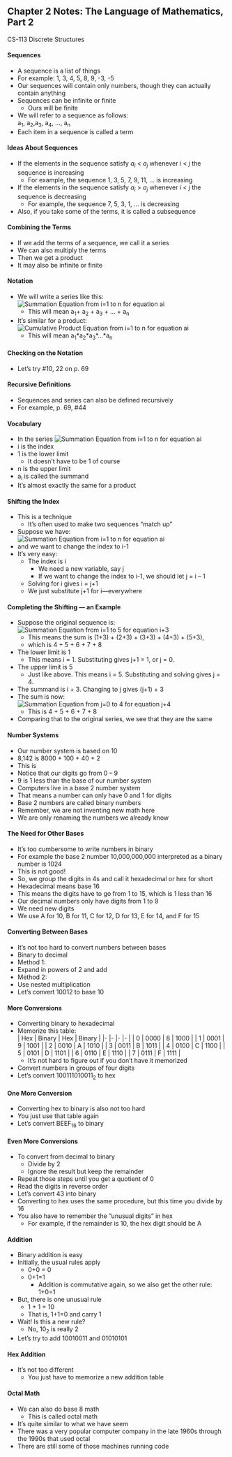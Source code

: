## Chapter 2 Notes: The Language of Mathematics, Part 2
CS-113 Discrete Structures  

#### Sequences
- A sequence is a list of things
- For example: 1, 3, 4, 5, 8, 9, -3, -5
- Our sequences will contain only numbers, though they can actually contain anything
- Sequences can be infinite or finite
  - Ours will be finite
- We will refer to a sequence as follows:  
  a<sub>1</sub>, a<sub>2</sub>,a<sub>3</sub>, a<sub>4</sub>, …, a<sub>n</sub>  
- Each item in a sequence is called a term

#### Ideas About Sequences
- If the elements in the sequence satisfy <i>a<sub>i</sub></i> < <i>a<sub>j</sub></i> whenever _i_ < _j_ the sequence is increasing
  - For example, the sequence 1, 3, 5, 7, 9, 11, … is increasing
- If the elements in the sequence satisfy <i>a<sub>i</sub></i> > <i>a<sub>j</sub></i> whenever _i_ < _j_ the sequence is decreasing
  - For example, the sequence 7, 5, 3, 1, … is decreasing
- Also, if you take some of the terms, it is called a subsequence

#### Combining the Terms
- If we add the terms of a sequence, we call it a series
- We can also multiply the terms
- Then we get a product
- It may also be infinite or finite

#### Notation
- We will write a series like this:  
![Summation Equation from i=1 to n for equation ai](https://user-images.githubusercontent.com/47701395/109381040-c02f1e00-788c-11eb-91a9-607d9fde64fa.png)  
  - This will mean a<sub>1</sub>+ a<sub>2</sub> + a<sub>3</sub> + … + a<sub>n</sub>
- It’s similar for a product:  
![Cumulative Product Equation from i=1 to n for equation ai](https://user-images.githubusercontent.com/47701395/109381089-fec4d880-788c-11eb-8b77-1ba869a8e4d2.png)  
  - This will mean a<sub>1</sub>\*a<sub>2</sub>\*a<sub>3</sub>\*...\*a<sub>n</sub>

#### Checking on the Notation
- Let’s try #10, 22 on p. 69

#### Recursive Definitions
- Sequences and series can also be defined recursively
- For example, p. 69, #44

#### Vocabulary
- In the series ![Summation Equation from i=1 to n for equation ai](https://user-images.githubusercontent.com/47701395/109381040-c02f1e00-788c-11eb-91a9-607d9fde64fa.png)  
- i is the index
- 1 is the lower limit
  - It doesn’t have to be 1 of course
- n is the upper limit
- a<sub>i</sub> is called the summand
- It’s almost exactly the same for a product

#### Shifting the Index
- This is a technique
  - It’s often used to make two sequences “match up”
- Suppose we have:  
  ![Summation Equation from i=1 to n for equation ai](https://user-images.githubusercontent.com/47701395/109381040-c02f1e00-788c-11eb-91a9-607d9fde64fa.png)  
- and we want to change the index to i-1
- It’s very easy: 
  - The index is i
    - We need a new variable, say j
    - If we want to change the index to i-1, we should let j = i – 1
  - Solving for i gives i = j+1
  - We just substitute j+1 for i—everywhere

#### Completing the Shifting — an Example
- Suppose the original sequence is:  
  ![Summation Equation from i=1 to 5 for equation i+3](https://user-images.githubusercontent.com/47701395/109411168-f89a2f00-7954-11eb-8ac5-ed2c735f1233.png)  
  - This means the sum is (1+3) + (2+3) + (3+3) + (4+3) + (5+3),
  - which is 4 + 5 + 6 + 7 + 8
- The lower limit is 1
  - This means i = 1. Substituting gives j+1 = 1, or j = 0.
- The upper limit is 5
  - Just like above. This means i = 5. Substituting and solving gives j = 4.
- The summand is i + 3. Changing to j gives (j+1) + 3
- The sum is now:  
  ![Summation Equation from j=0 to 4 for equation j+4](https://user-images.githubusercontent.com/47701395/109411208-431bab80-7955-11eb-9e4a-64a98ac850fc.png)  
  - This is 4 + 5 + 6 + 7 + 8
- Comparing that to the original series, we see that they are the same

#### Number Systems
- Our number system is based on 10
- 8,142 is 8000 + 100 + 40 + 2
- This is
- Notice that our digits go from 0 – 9
- 9 is 1 less than the base of our number system
- Computers live in a base 2 number system
- That means a number can only have 0 and 1 for digits
- Base 2 numbers are called binary numbers
- Remember, we are not inventing new math here
- We are only renaming the numbers we already know

#### The Need for Other Bases
- It’s too cumbersome to write numbers in binary
- For example the base 2 number 10,000,000,000 interpreted as a binary number is 1024
- This is not good!
- So, we group the digits in 4s and call it hexadecimal or hex for short
- Hexadecimal means base 16
- This means the digits have to go from 1 to 15, which is 1 less than 16
- Our decimal numbers only have digits from 1 to 9
- We need new digits
- We use A for 10, B for 11, C for 12, D for 13, E for 14, and F for 15

#### Converting Between Bases
- It’s not too hard to convert numbers between bases
- Binary to decimal
- Method 1:
- Expand in powers of 2 and add
- Method 2:
- Use nested multiplication
- Let’s convert 10012 to base 10

#### More Conversions
- Converting binary to hexadecimal
- Memorize this table:  
  |     Hex    	|     Binary    	|     Hex    	|     Binary    	|
  |-	|-	|-	|-	|
  |     0    	|     0000    	|     8    	|     1000    	|
  |     1    	|     0001    	|     9    	|     1001    	|
  |     2    	|     0010    	|     A    	|     1010    	|
  |     3    	|     0011    	|     B    	|     1011    	|
  |     4    	|     0100    	|     C    	|     1100    	|
  |     5    	|     0101    	|     D    	|     1101    	|
  |     6    	|     0110    	|     E    	|     1110    	|
  |     7    	|     0111    	|     F    	|     1111    	|
  - It’s not hard to figure out if you don’t have it memorized
- Convert numbers in groups of four digits
- Let’s convert 100111010011<sub>2</sub> to hex

#### One More Conversion
- Converting hex to binary is also not too hard
- You just use that table again
- Let’s convert BEEF<sub>16</sub> to binary

#### Even More Conversions
- To convert from decimal to binary
  - Divide by 2
  - Ignore the result but keep the remainder
- Repeat those steps until you get a quotient of 0
- Read the digits in reverse order
- Let’s convert 43 into binary
- Converting to hex uses the same procedure, but this time you divide by 16
- You also have to remember the ”unusual digits” in hex
  - For example, if the remainder is 10, the hex digit should be A

#### Addition
- Binary addition is easy
- Initially, the usual rules apply
  - 0+0 = 0
  - 0+1=1
    - Addition is commutative again, so we also get the other rule:  1+0=1
- But, there is one unusual rule
  - 1 + 1 = 10
  - That is, 1+1=0 and carry 1
- Wait!  Is this a new rule?
  - No, 10<sub>2</sub> is really 2
- Let’s try to add 10010011 and 01010101

#### Hex Addition
- It’s not too different
  - You just have to memorize a new addition table

#### Octal Math
- We can also do base 8 math
  - This is called octal math
- It’s quite similar to what we have seem
- There was a very popular computer company in the late 1960s through the 1990s that used octal
- There are still some of those machines running code

